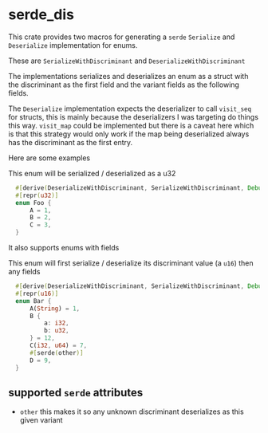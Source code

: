 # serde_dis

This crate provides two macros for generating a `serde` `Serialize` and
`Deserialize` implementation for enums.

These are `SerializeWithDiscriminant` and `DeserializeWithDiscriminant`

The implementations serializes and deserializes an enum as a struct with the
discriminant as the first field and the variant fields as the following fields.

The `Deserialize` implementation expects the deserializer to call
`visit_seq` for structs, this is mainly because the deserializers I was
targeting do things this way. `visit_map` could be implemented but there is a
caveat here which is that this strategy would only work if the map being
deserialized always has the discriminant as the first entry.

Here are some examples

This enum will be serialized / deserialized as a u32
```Rust
  #[derive(DeserializeWithDiscriminant, SerializeWithDiscriminant, Debug, PartialEq)]
  #[repr(u32)]
  enum Foo {
      A = 1,
      B = 2,
      C = 3,
  }
```

It also supports enums with fields

This enum will first serialize / deserialize its discriminant value (a `u16`) then any fields
```Rust
  #[derive(DeserializeWithDiscriminant, SerializeWithDiscriminant, Debug, PartialEq)]
  #[repr(u16)]
  enum Bar {
      A(String) = 1,
      B {
          a: i32,
          b: u32,
      } = 12,
      C(i32, u64) = 7,
      #[serde(other)]
      D = 9,
  }
```

## supported `serde` attributes

 - `other` this makes it so any unknown discriminant deserializes as this given
   variant
